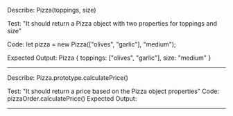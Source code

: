 Describe: Pizza(toppings, size)

Test: "It should return a Pizza object with two properties for toppings and size"

Code: let pizza = new Pizza(["olives", "garlic"], "medium");

Expected Output: Pizza { toppings: ["olives", "garlic"], size: "medium" }


-------------------------

Describe: Pizza.prototype.calculatePrice()

Test: "It should return a price based on the Pizza object properties"
Code: pizzaOrder.calculatePrice()
Expected Output: <a number equal to the expected price>

-------------------------